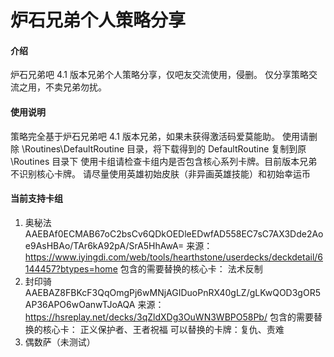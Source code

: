 # 炉石兄弟个人策略分享

#### 介绍
炉石兄弟吧 4.1 版本兄弟个人策略分享，仅吧友交流使用，侵删。
仅分享策略交流之用，不卖兄弟勿扰。

#### 使用说明
策略完全基于炉石兄弟吧 4.1 版本兄弟，如果未获得激活码爱莫能助。
使用请删除 \Routines\DefaultRoutine 目录，将下载得到的 DefaultRoutine 复制到原 \Routines 目录下
使用卡组请检查卡组内是否包含核心系列卡牌。目前版本兄弟不识别核心卡牌。
请尽量使用英雄初始皮肤（非异画英雄技能）和初始幸运币

#### 当前支持卡组

1.  奥秘法
AAEBAf0ECMAB67oC2bsCv6QDkOEDleEDwfAD558EC7sC7AX3Dde2Aoe9AsHBAo/TAr6kA92pA/SrA5HhAwA=
来源：https://www.iyingdi.com/web/tools/hearthstone/userdecks/deckdetail/6144457?btypes=home
包含的需要替换的核心卡： 法术反制
2.  封印骑
AAEBAZ8FBKcF3QqOmgPj6wMNjAGIDuoPnRX40gLZ/gLKwQOD3gOR5AP36APO6wOanwTJoAQA
来源：https://hsreplay.net/decks/3qZldXDg3OuWN3WBPO58Pb/
包含的需要替换的核心卡： 正义保护者、王者祝福
可以替换的卡牌：复仇、责难
3.  偶数萨（未测试）


